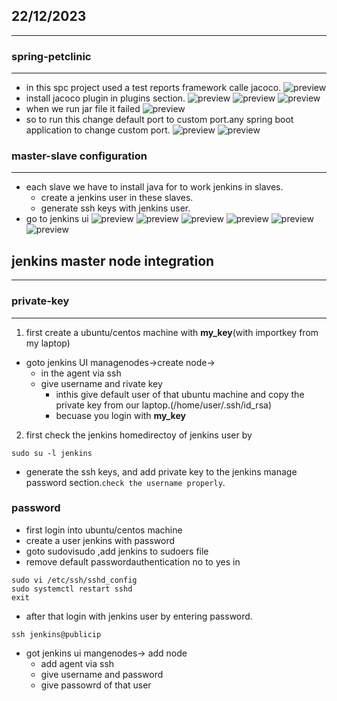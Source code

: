 ## 22/12/2023
--------------------
### spring-petclinic
------------------
* in this spc project used a test reports framework calle jacoco.
![preview](./images/jenkins210.png)
* install jacoco plugin in plugins section.
![preview](./images/jenkins211.png)
![preview](./images/jenkins212.png)
![preview](./images/jenkins213.png)
* when we run jar file it failed
![preview](./images/jenkins214.png)
* so to run this change default port to custom port.any spring boot application to change custom port.
![preview](./images/jenkins215.png)
![preview](./images/jenkins216.png)
### master-slave configuration
---------------------------------
* each slave we have to install java for to work jenkins in slaves.
   * create a jenkins user in these slaves.
   * generate ssh keys with jenkins user.
* go to jenkins ui
![preview](./images/jenkins217.png)
![preview](./images/jenkins218.png)
![preview](./images/jenkins219.png)
![preview](./images/jenkins220.png)
![preview](./images/jenkins221.png)
![preview](./images/jenkins222.png)
## jenkins master node integration
--------------------------------------
### private-key
-----------------------------------
1. first create a ubuntu/centos machine with __my_key__(with importkey from my laptop)
* goto jenkins UI managenodes->create node->
   * in the agent via ssh
   * give username and rivate key
     * inthis give default user of that ubuntu machine and copy the private key from our laptop.(/home/user/.ssh/id_rsa)
     * becuase you login with __my_key__
2. first check the jenkins homedirectoy of jenkins user by
```
sudo su -l jenkins
```
* generate the ssh keys, and add private key to the jenkins manage password section.`check the username properly`. 
### password
* first login into ubuntu/centos machine
* create a user jenkins with password
* goto sudovisudo ,add jenkins to sudoers file
* remove default passwordauthentication no to yes in
``````
sudo vi /etc/ssh/sshd_config
sudo systemctl restart sshd
exit
``````
* after that login with jenkins user by entering password.
``````
ssh jenkins@publicip
``````
* got jenkins ui mangenodes-> add node
   * add agent via ssh
   * give username and password
   * give passowrd of that user
  